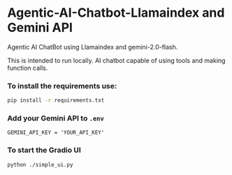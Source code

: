 # Agentic-AI-Chatbot-Llamaindex and Gemini API
Agentic AI ChatBot using Llamaindex and gemini-2.0-flash. 

This is intended to run locally. AI chatbot capable of using tools and making function calls.

### To install the requirements use:
```bash
pip install -r requirements.txt
```

### Add your Gemini API to `.env`
`
GEMINI_API_KEY = 'YOUR_API_KEY'
`

### To start the Gradio UI
```bash
python ./simple_ui.py
```

